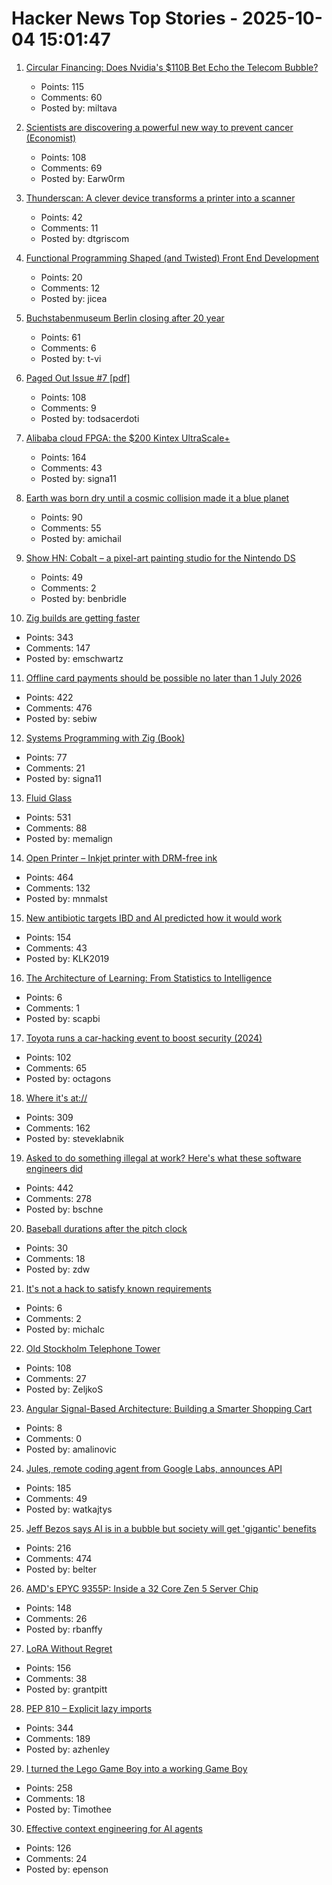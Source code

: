 # Hacker News Top Stories - 2025-10-04 15:01:47

1. [Circular Financing: Does Nvidia's $110B Bet Echo the Telecom Bubble?](https://tomtunguz.com/nvidia_nortel_vendor_financing_comparison/)
   - Points: 115
   - Comments: 60
   - Posted by: miltava

2. [Scientists are discovering a powerful new way to prevent cancer (Economist)](https://www.economist.com/science-and-technology/2025/09/02/scientists-are-discovering-a-powerful-new-way-to-prevent-cancer)
   - Points: 108
   - Comments: 69
   - Posted by: Earw0rm

3. [Thunderscan: A clever device transforms a printer into a scanner](https://www.folklore.org/Thunderscan.html)
   - Points: 42
   - Comments: 11
   - Posted by: dtgriscom

4. [Functional Programming Shaped (and Twisted) Front End Development](https://alfy.blog/2025/10/04/how-functional-programming-shaped-modern-frontend.html)
   - Points: 20
   - Comments: 12
   - Posted by: jicea

5. [Buchstabenmuseum Berlin closing after 20 year](https://www.buchstabenmuseum.de/en/)
   - Points: 61
   - Comments: 6
   - Posted by: t-vi

6. [Paged Out Issue #7 [pdf]](https://pagedout.institute/download/PagedOut_007.pdf)
   - Points: 108
   - Comments: 9
   - Posted by: todsacerdoti

7. [Alibaba cloud FPGA: the $200 Kintex UltraScale+](https://essenceia.github.io/projects/alibaba_cloud_fpga/)
   - Points: 164
   - Comments: 43
   - Posted by: signa11

8. [Earth was born dry until a cosmic collision made it a blue planet](https://www.sciencedaily.com/releases/2025/09/250928095654.htm)
   - Points: 90
   - Comments: 55
   - Posted by: amichail

9. [Show HN: Cobalt – a pixel-art painting studio for the Nintendo DS](https://benbridle.com/projects/cobalt.html)
   - Points: 49
   - Comments: 2
   - Posted by: benbridle

10. [Zig builds are getting faster](https://mitchellh.com/writing/zig-builds-getting-faster)
   - Points: 343
   - Comments: 147
   - Posted by: emschwartz

11. [Offline card payments should be possible no later than 1 July 2026](https://www.riksbank.se/en-gb/press-and-published/notices-and-press-releases/press-releases/2025/offline-card-payments-should-be-possible-no-later-than-1-july-2026/)
   - Points: 422
   - Comments: 476
   - Posted by: sebiw

12. [Systems Programming with Zig (Book)](https://www.manning.com/books/systems-programming-with-zig)
   - Points: 77
   - Comments: 21
   - Posted by: signa11

13. [Fluid Glass](https://chiuhans111.github.io/fluidglass/)
   - Points: 531
   - Comments: 88
   - Posted by: memalign

14. [Open Printer – Inkjet printer with DRM-free ink](https://www.notebookcheck.net/Open-Printer-is-an-open-source-inkjet-printer-with-DRM-free-ink-and-roll-paper-support.1126929.0.html)
   - Points: 464
   - Comments: 132
   - Posted by: mnmalst

15. [New antibiotic targets IBD and AI predicted how it would work](https://healthsci.mcmaster.ca/new-antibiotic-targets-ibd-and-ai-predicted-how-it-would-work-before-scientists-could-prove-it/)
   - Points: 154
   - Comments: 43
   - Posted by: KLK2019

16. [The Architecture of Learning: From Statistics to Intelligence](https://little-book-of.github.io/maths/books/en-US/chronicles-8.html)
   - Points: 6
   - Comments: 1
   - Posted by: scapbi

17. [Toyota runs a car-hacking event to boost security (2024)](https://toyotatimes.jp/en/spotlights/1061.html)
   - Points: 102
   - Comments: 65
   - Posted by: octagons

18. [Where it's at://](https://overreacted.io/where-its-at/)
   - Points: 309
   - Comments: 162
   - Posted by: steveklabnik

19. [Asked to do something illegal at work? Here's what these software engineers did](https://blog.pragmaticengineer.com/asked-to-do-something-illegal-at-work/)
   - Points: 442
   - Comments: 278
   - Posted by: bschne

20. [Baseball durations after the pitch clock](https://leancrew.com/all-this/2025/09/baseball-durations-after-the-pitch-clock/)
   - Points: 30
   - Comments: 18
   - Posted by: zdw

21. [It's not a hack to satisfy known requirements](https://charemza.name/blog/posts/agile/over-engineering/not-a-hack-to-meet-requirements/)
   - Points: 6
   - Comments: 2
   - Posted by: michalc

22. [Old Stockholm Telephone Tower](https://en.wikipedia.org/wiki/Old_Stockholm_telephone_tower)
   - Points: 108
   - Comments: 27
   - Posted by: ZeljkoS

23. [Angular Signal-Based Architecture: Building a Smarter Shopping Cart](https://blog.appsignal.com/2025/10/01/angular-signal-based-architecture-building-a-smarter-shopping-cart.html)
   - Points: 8
   - Comments: 0
   - Posted by: amalinovic

24. [Jules, remote coding agent from Google Labs, announces API](https://jules.google/docs/changelog/)
   - Points: 185
   - Comments: 49
   - Posted by: watkajtys

25. [Jeff Bezos says AI is in a bubble but society will get 'gigantic' benefits](https://www.cnbc.com/2025/10/03/jeff-bezos-ai-in-an-industrial-bubble-but-society-to-benefit.html)
   - Points: 216
   - Comments: 474
   - Posted by: belter

26. [AMD's EPYC 9355P: Inside a 32 Core Zen 5 Server Chip](https://chipsandcheese.com/p/amds-epyc-9355p-inside-a-32-core)
   - Points: 148
   - Comments: 26
   - Posted by: rbanffy

27. [LoRA Without Regret](https://thinkingmachines.ai/blog/lora/)
   - Points: 156
   - Comments: 38
   - Posted by: grantpitt

28. [PEP 810 – Explicit lazy imports](https://pep-previews--4622.org.readthedocs.build/pep-0810/)
   - Points: 344
   - Comments: 189
   - Posted by: azhenley

29. [I turned the Lego Game Boy into a working Game Boy](https://blog.nataliethenerd.com/i-turned-the-lego-game-boy-into-a-working-game-boy-part-1/)
   - Points: 258
   - Comments: 18
   - Posted by: Timothee

30. [Effective context engineering for AI agents](https://www.anthropic.com/engineering/effective-context-engineering-for-ai-agents)
   - Points: 126
   - Comments: 24
   - Posted by: epenson

